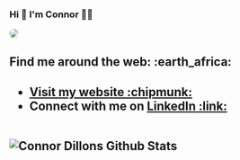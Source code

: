 ### Hi :wave: I'm Connor :man_technologist:
<kbd>
<img style="border-radius:100px" src="https://i.imgur.com/kB8NdWU.png">
  </kbd>

<h2> Find me around the web: :earth_africa:	<h2>
  <ul>
    <li> <a href="http://connordillon.me">Visit my website :chipmunk:</a></li>
    <li> Connect with me on <a href="https://www.linkedin.com/in/connord96/">LinkedIn :link:</a></li>
  </ul>
<br/>
  
<img align="left" alt="Connor Dillons Github Stats" src="https://github-readme-stats.vercel.app/api?username=connordillondev&show_cons=true&hide_border=true&theme=dracula">
<!--
**ConnorDillonDev/ConnorDillonDev** is a ✨ _special_ ✨ repository because its `README.md` (this file) appears on your GitHub profile
